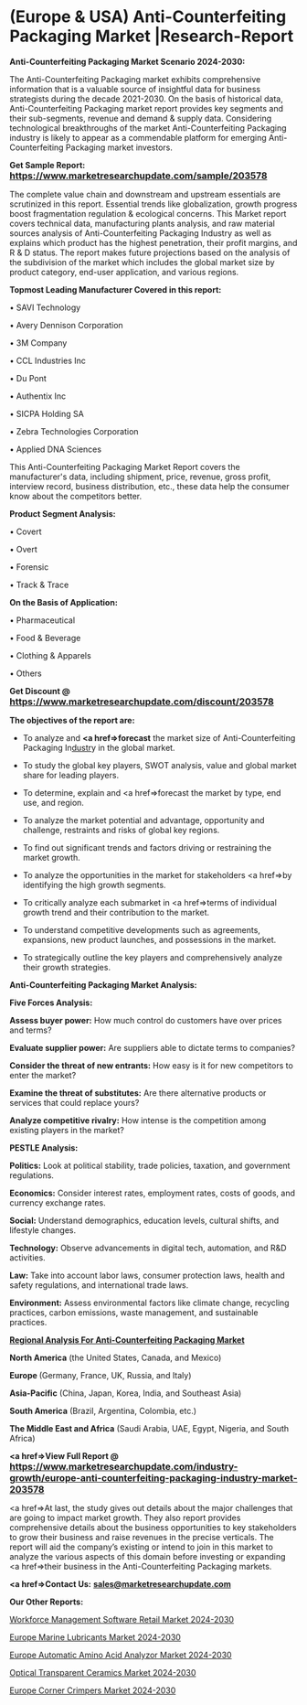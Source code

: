 # (Europe & USA) Anti-Counterfeiting Packaging Market |Research-Report

<strong>Anti-Counterfeiting Packaging Market Scenario 2024-2030:</strong>

The Anti-Counterfeiting Packaging market exhibits comprehensive information that is a valuable source of insightful data for business strategists during the decade 2021-2030. On the basis of historical data, Anti-Counterfeiting Packaging market report provides key segments and their sub-segments, revenue and demand &amp; supply data. Considering technological breakthroughs of the market Anti-Counterfeiting Packaging industry is likely to appear as a commendable platform for emerging Anti-Counterfeiting Packaging market investors.

<strong>Get Sample Report: <a href=https://www.marketresearchupdate.com/sample/203578><font size=3 color=#0000ff>https://www.marketresearchupdate.com/sample/203578</font></a></strong>

The complete value chain and downstream and upstream essentials are scrutinized in this report. Essential trends like globalization, growth progress boost fragmentation regulation &amp; ecological concerns. This Market report covers technical data, manufacturing plants analysis, and raw material sources analysis of Anti-Counterfeiting Packaging Industry as well as explains which product has the highest penetration, their profit margins, and R & D status. The report makes future projections based on the analysis of the subdivision of the market which includes the global market size by product category, end-user application, and various regions.

<strong>Topmost Leading Manufacturer Covered in this report:</strong>

• SAVI Technology

• Avery Dennison Corporation

• 3M Company

• CCL Industries Inc

• Du Pont

• Authentix Inc

• SICPA Holding SA

• Zebra Technologies Corporation

• Applied DNA Sciences

This Anti-Counterfeiting Packaging Market Report covers the manufacturer's data, including shipment, price, revenue, gross profit, interview record, business distribution, etc., these data help the consumer know about the competitors better.

<strong>Product Segment Analysis: </strong>

• Covert

• Overt

• Forensic

• Track & Trace

<strong>On the Basis of Application:</strong>

• Pharmaceutical

• Food & Beverage

• Clothing & Apparels

• Others

<strong>Get Discount @ <a href=https://www.marketresearchupdate.com/discount/203578><font size=3 color=#0000ff>https://www.marketresearchupdate.com/discount/203578</font></a></strong>

<strong><b>The objectives of the report are:</b></strong>

- To analyze and <strong><a href=><strong>forecast</strong></a></strong> the market size of Anti-Counterfeiting Packaging In<a href=ASDF991299>dustr</a>y in the global market.

- To study the global key players, SWOT analysis, value and global market share for leading players.

- To determine, explain and <a href=>forecast</a> the market by type, end use, and region.

- To analyze the market potential and advantage, opportunity and challenge, restraints and risks of global key regions.

- To find out significant trends and factors driving or restraining the market growth.

- To analyze the opportunities in the market for stakeholders <a href=>by</a> identifying the high growth segments.

- To critically analyze each submarket in <a href=>terms</a> of individual growth trend and their contribution to the market.

- To understand competitive developments such as agreements, expansions, new product launches, and possessions in the market.

- To strategically outline the key players and comprehensively analyze their growth strategies.

<strong>Anti-Counterfeiting Packaging Market Analysis:</strong>

<strong>Five Forces Analysis:</strong>

<strong>Assess buyer power:</strong> How much control do customers have over prices and terms?

<strong>Evaluate supplier power:</strong> Are suppliers able to dictate terms to companies?

<strong>Consider the threat of new entrants:</strong> How easy is it for new competitors to enter the market?

<strong>Examine the threat of substitutes:</strong> Are there alternative products or services that could replace yours?

<strong>Analyze competitive rivalry:</strong> How intense is the competition among existing players in the market?

<strong>PESTLE Analysis:</strong>

<strong>Politics:</strong> Look at political stability, trade policies, taxation, and government regulations.

<strong>Economics:</strong> Consider interest rates, employment rates, costs of goods, and currency exchange rates.

<strong>Social:</strong> Understand demographics, education levels, cultural shifts, and lifestyle changes.

<strong>Technology:</strong> Observe advancements in digital tech, automation, and R&D activities.

<strong>Law:</strong> Take into account labor laws, consumer protection laws, health and safety regulations, and international trade laws.

<strong>Environment:</strong> Assess environmental factors like climate change, recycling practices, carbon emissions, waste management, and sustainable practices.

<strong><u><b>Regional Analysis For Anti-Counterfeiting Packaging Market</b></u></strong>

<strong><b>North America</b></strong> (the United States, Canada, and Mexico)

<strong><b>Europe </b></strong>(Germany, France, UK, Russia, and Italy)

<strong><b>Asia-Pacific</b></strong> (China, Japan, Korea, India, and Southeast Asia)

<strong><b>South America</b></strong> (Brazil, Argentina, Colombia, etc.)

<strong><b>The Middle East and Africa</b></strong> (Saudi Arabia, UAE, Egypt, Nigeria, and South Africa)

<strong><a href=>View Full Report</a> @ <a href=https://www.marketresearchupdate.com/industry-growth/europe-anti-counterfeiting-packaging-industry-market-203578><font size=3 color=#0000ff>https://www.marketresearchupdate.com/industry-growth/europe-anti-counterfeiting-packaging-industry-market-203578</font></a></strong>

<a href=>At last,</a> the study gives out details about the major challenges that are going to impact market growth. They also report provides comprehensive details about the business opportunities to key stakeholders to grow their business and raise revenues in the precise verticals. The report will aid the company’s existing or intend to join in this market to analyze the various aspects of this domain before investing or expanding <a href=>their</a> business in the Anti-Counterfeiting Packaging markets.

<strong><a href=>Contact Us:</a></strong>
<strong>sales@marketresearchupdate.com</strong>

<strong>Our Other Reports:</strong>

<a href=https://www.linkedin.com/pulse/workforce-management-software-retail-market-1f>Workforce Management Software Retail Market 2024-2030</a>

<a href=https://www.linkedin.com/pulse/europe-marine-lubricants-market-size-highest-growth>Europe Marine Lubricants Market 2024-2030</a>

<a href=https://www.linkedin.com/pulse/europe-automatic-amino-acid-analyzor-market-2023-2030>Europe Automatic Amino Acid Analyzor Market 2024-2030</a>

<a href=https://www.linkedin.com/pulse/optical-transparent-ceramics-market-mwief/>Optical Transparent Ceramics Market 2024-2030</a>

<a href=https://www.linkedin.com/pulse/europe-corner-crimpers-market-research-nsoof/>Europe Corner Crimpers Market 2024-2030</a>


